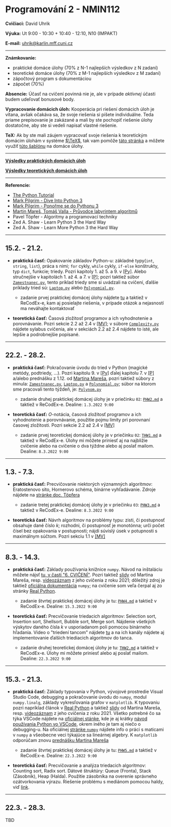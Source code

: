 # Programování 2 - NMIN112

**Cvičiaci:** David Uhrik

**Výuka:** Ut 9:00 - 10:30 + 10:40 - 12:10, N10 (IMPAKT)

**E-mail:** uhrik@karlin.mff.cuni.cz

---

**Známkovanie:**
* praktické domáce úlohy (70% z N-1 najlepších výsledkov z N zadaní)
* teoretické domáce úlohy (70% z M-1 najlepších výsledkov z M zadaní)
* zápočtový program s dokumentáciou
* zápočet (70%)

**Absencie:** Účasť na cvičení povinná nie je, ale v prípade _aktívnej_ účasti budem udeľovať bonusové body.

**Vypracovanie domácich úloh:** Kooperácia pri riešení domácich úloh je vítana, avšak očakáva sa, že svoje riešenia si píšete individuálne. Teda priame prepisovanie je zakázané a mali by ste pochopiť riešenie úlohy dostatočne, aby ste si vedeli napisať vlastné riešenie.

**TeX:** Ak by ste mali záujem vypracovať svoje riešenia k teoretickým domácim úlohám v systéme [$`\TeX`$](https://en.wikipedia.org/wiki/TeX), tak vam pomôže [táto stránka](https://www.overleaf.com/learn/latex/Learn_LaTeX_in_30_minutes) a môžete využiť [túto šablónu](https://www.overleaf.com/read/pcztzvcjycbj) na domáce úlohy.

---

[**Výsledky praktických domácich úloh**](practical_hw.md)

[**Výsledky teoretických domácich úloh**](theoretical_hw.md)

---

**Referencie:**
* [The Python Tutorial](https://docs.python.org/3/tutorial/index.html)
* [Mark Pilgrim - Dive Into Python 3](https://diveintopython3.net/index.html)
* [Mark Pilgrim - Ponořme se do Pythonu 3](http://diveintopython3.py.cz/index.html)
* [Martin Mareš, Tomáš Valla - Průvodce labyrintem algoritmů](http://pruvodce.ucw.cz/)
* Pavel Töpfer -  Algoritmy a programovací techniky
* Zed A. Shaw - Learn Python 3 the Hard Way
* Zed A. Shaw - Learn More Python 3 the Hard Way

---

## 15.2. - 21.2.

* **praktická časť:** Opakovanie základov Python-u: základné typy(`int`, `string`, `list`), práca s nimi; `for` cykly, `while` cykly, `if-else` konštrukty, typ `dict`, funkcie; triedy. Pozri kapitoly 1. až 5. a 9. v [[Py]](https://docs.python.org/3/tutorial/index.html). Alebo stručnejšie v kapitolách 1. až 4. a 7. v [[P]](https://diveintopython3.net/index.html); pozri taktiež súbor [`Zamestnanec.py`](01/Zamestnanec.py), tento príklad triedy sme si uvádzali na cvičení, ďalšie príklady tried sú: [`Laptop.py`](01/Laptop.py) alebo [`Polynomial.py`](01/Polynomial.py).

    * zadanie prvej praktickej domácej úlohy nájdete [tu](01/PHW1.md) a taktiež v ReCodEx-e, kam aj posielajte riešenia, v prípade otázok a nejasností ma neváhajte kontaktovať


* **teoretická časť:** Časová zložitosť programov a ich vyhodnotenie a porovnávanie. Pozri sekcie 2.2 až 2.4 v [[MV]](http://pruvodce.ucw.cz/); v súbore [`Complexity.py`](01/Complexity.py) nájdete sylabus cvičenia, ale v sekciách 2.2 až 2.4 nájdete to isté, ale lepšie a podrobnejšie popísané.

---

## 22.2. - 28.2.

* **praktická časť:** Pokračovanie úvodu do tried v Python (magické metódy, podtriedy, ...). Pozri kapitolu 9. v [[Py]](https://docs.python.org/3/tutorial/index.html) ďalej kapitolu 7. v [[P]](https://diveintopython3.net/index.html) a/alebo prednášku z 1.12. od [Martina Mareša](http://mj.ucw.cz/vyuka/2021/p1m/), pozri taktiež súbory z minula: [`Zamestnanec.py`](01/Zamestnanec.py), [`Laptop.py`](01/Laptop.py) a [`Polynomial.py`](01/Polynomial.py); súbor na ktorom sme pracovali tento týždeň, je: [`Polynom.py`](02/Polynom.py)

    * zadanie druhej praktickej domácej úlohy je v priečinku `02`: [`PHW2.md`](02/PHW2.md) a taktiež v ReCodEx-e. Dealine: `1.3.2022 9:00`

* **teoretická časť:** $`O`$-notácia, časová zložitosť programov a ich vyhodnotenie a porovnávanie, použitie pojmu limity pri porovnaní časovej zložitosti. Pozri sekcie 2.2 až 2.4 v [[MV]](http://pruvodce.ucw.cz/)

    * zadanie prvej teoretickej domácej úlohy je v priečinku `02`: [`THW1.md`](02/THW1.md) a taktiež v ReCodEx-e. Úlohy mi môžete priniesť aj na najbližie cvičenie alebo na cvičenie o dva týždne alebo aj poslať mailom. Dealine: `8.3.2022 9:00`

---

## 1.3. - 7.3.

* **praktická časť:** Precvičovanie niektorých významných algoritmov: Eratostenovo sito, Hornerovo schéma, binárne vyhľadávanie. Zdroje nájdete na [stránke doc. Töpfera](https://ksvi.mff.cuni.cz/~topfer/)

    * zadanie tretej praktickej domácej úlohy je v priečinku `03`: [`PHW3.md`](03/PHW3.md) a taktiež v ReCodEx-e. Dealine: `8.3.2022 9:00`

* **teoretická časť:** Návrh algoritmov na problémy typu: zisti, či postupnosť obsahuje dané číslo $`k`$; rozhodni, či postupnosť je monotónna; urči počet čísel bez opakovania v postupnosti; nájdi súvislý úsek v potupnosti s maximálnym súčtom. Pozri sekciu 1.1 v [[MV]](http://pruvodce.ucw.cz/)

---

## 8.3. - 14.3.

* **praktická časť:** Základy používania knižnice `numpy`. Návod na inštaláciu môžete nájsť [tu, v časti "6. CVIČENÍ"](https://ksvi.mff.cuni.cz/~peskova/index.php?p=vyuka_ls#programovani). Pozri taktiež [slidy](http://mj.ucw.cz/vyuka/2021/p2m/02-numpy.pdf) od Martina Mareša, resp. [videozáznam](https://kam.mff.cuni.cz/~mares/video/ls2021/p2m/02-numpy.mp4) z jeho cvičenia z roku 2021; dôležitý zdroj je taktiež [oficiálna dokumentácia](https://numpy.org/devdocs/user/) `numpy`; na cvičenie som veľa čerpal aj zo stránky [Real Python](https://realpython.com/numpy-tutorial/).

    * zadanie štvrtej praktickej domácej úlohy je tu: [`PHW4.md`](04/PHW4.md) a taktiež v ReCodEx-e. Dealine: `15.3.2022 9:00`

* **teoretická časť:** Precvičovanie triedacich algoritmov: Selection sort, Insertion sort, Shellsort, Bubble sort, Merge sort. Nájdenie všetkých výskytov daného čísla $`k`$ v usporiadanom poli pomocou binárneho hľadania. Video o "triedení tancom" nájdete [tu](https://www.youtube.com/watch?v=lyZQPjUT5B4) a na ich kanály nájdete aj implementovanie ďalších triediacich algoritmov do tanca.

    * zadanie druhej teoretickej domácej úlohy je tu: [`THW2.md`](04/THW2.md) a taktiež v ReCodEx-e. Úlohy mi môžete priniesť alebo aj poslať mailom. Dealine: `22.3.2022 9:00`

---

## 15.3. - 21.3.

* **praktická časť:** Základy typovania v Python, vývojové prostredie Visual Studio Code, debugging a pokračovanie úvodu do `numpy`, modul `numpy.linalg`, základy vykresľovania grafov v `matplotlib`. K typovaniu pozri napríklad článok v [Real Python](https://realpython.com/python-type-checking/) a taktiež [slidy](http://mj.ucw.cz/vyuka/2021/p2m/03-typing.pdf) od Martina Mareša, resp. [videozáznam](https://kam.mff.cuni.cz/~mares/video/ls2021/p2m/03-typing-pycharm.mp4) z jeho cvičenia z roku 2021. Všetko potrebné čo sa týka VSCode nájdete na [oficiálnej stánke](https://code.visualstudio.com/docs/languages/python), kde je aj krátky [návod používania Python vo VSCode](https://code.visualstudio.com/docs/python/python-tutorial), okrem iného je tam aj niečo o debugging-u. Na oficiálnej [stránke `numpy`](https://numpy.org/doc/stable/reference/routines.linalg.html) nájdete info o práci s maticami v `numpy` a všeobecne veci týkajúce sa lineárnej algebry. K `matplotlib` odporúčam znovu [prednášku Martina Mareša](http://kam.mff.cuni.cz/~mares/video/ls2021/p2m/04-matplotlib.mp4)

    * zadanie štvrtej praktickej domácej úlohy je tu: [`PHW5.md`](05/PHW5.md) a taktiež v ReCodEx-e. Dealine: `22.3.2022 9:00`

* **teoretická časť:** Precvičovanie a analýza triedacich algoritmov: Counting sort, Radix sort. Dátové štruktúry: Queue (Fronta), Stack (Zásobník), Heap (Halda). Použitie zásobníka na overenie správneho ozátvorkovania výrazu. Riešenie problému s mediánom pomocou haldy, viď [link](https://www.youtube.com/watch?v=VmogG01IjYc).

---

## 22.3. - 28.3.

TBD